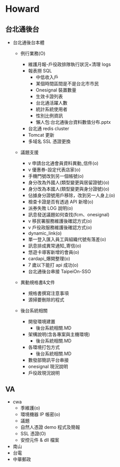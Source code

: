 # Howard

## 台北通後台

- 台北通後台本體

  - 例行業務(O)

    - 維護月報-戶役政排隊執行狀況+清理 logs
    - 報表撈 SQL
      - 中低收入戶
      - 某個時間區間是不是台北市市民
      - Onesignal 裝置數量
      - 生效卡證列表
      - 台北通活躍人數
      - 統計系統使用者
      - 性別比例資訊
      - 懶人包:台北通後台資料數值分布.pptx
    - 台北通 redis cluster
    - Tomcat 更新
    - 多域名 SSL 憑證更換

  - 議題支援

    - v 申請台北通會員資料異動\_信件(o)
    - v 優惠券-設定代表店家(o)
    - 手機門號改到另一個帳號(o)
    - 身分改為外國人(類型變更與居留證號)(o)
    - 身分改為本國人(類型變更與身分證號)(o)
    - 佔據身分證號用戶移除，改到另一人身上(o)
    - 檢查卡證是否有透過 API 新增(o)
    - 派券失敗 LOG 說明(o)
    - 訊息發送議題如何查找(fcm、onesignal)
    - v 移民署服務維護後確認方式(o)
    - v 戶役政服務維護後確認方式(o)
    - dynamic_link(o)
    - 單一登入匯入員工與組織代號有落差(o)
    - 訊息排成異常通知\_寄信(o)
    - 悠遊卡導客新增的會員(o)
    - cardapi\_爆開整理(o)
    - 7 歲以下能打 api 成功(o)
    - 台北通後台串接 TaipeiOn-SSO

  - 異動規格書&文件
    - 規格書撰寫注意事項
    - 源掃要刪除的程式
  - 後台系統相關
    - 開發環境建置
      - 後台系統相關.MD
    - 架構說明(含各專案與主機環境)
      - 後台系統相關.MD
    - 各環境打包方式
      - 後台系統相關.MD
    - 數發部簡訊平台串接
    - onesignal 現況說明
    - 戶役政現況說明

## VA

- cwa
  - 季維護(o)
  - 環境機器 IP 帳密(o)
  - 議題
  - 自然人憑證 demo 程式及簡報
  - SSL 憑證(O)
  - 安控元件 & dll 檔案
- 南山
- 台電
- 中華郵政
